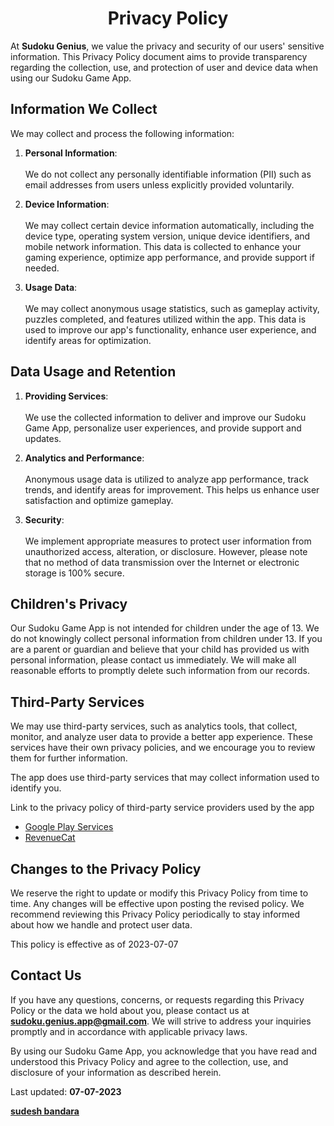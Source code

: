 **<h1 align="center" > Privacy Policy</h1>**



At **Sudoku Genius**, we value the privacy and security of our users' sensitive information. This Privacy Policy document aims to provide transparency regarding the collection, use, and protection of user and device data when using our Sudoku Game App.

## **Information We Collect**

We may collect and process the following information:

1. **Personal Information**: <br /><br />We do not collect any personally identifiable information (PII) such as email addresses from users unless explicitly provided voluntarily.

2. **Device Information**: <br /><br />We may collect certain device information automatically, including the device type, operating system version, unique device identifiers, and mobile network information. This data is collected to enhance your gaming experience, optimize app performance, and provide support if needed.

3. **Usage Data**: <br /><br />We may collect anonymous usage statistics, such as gameplay activity, puzzles completed, and features utilized within the app. This data is used to improve our app's functionality, enhance user experience, and identify areas for optimization.

## **Data Usage and Retention**

1. **Providing Services**: <br /><br />We use the collected information to deliver and improve our Sudoku Game App, personalize user experiences, and provide support and updates.

2. **Analytics and Performance**: <br /><br />Anonymous usage data is utilized to analyze app performance, track trends, and identify areas for improvement. This helps us enhance user satisfaction and optimize gameplay.

3. **Security**: <br /><br />We implement appropriate measures to protect user information from unauthorized access, alteration, or disclosure. However, please note that no method of data transmission over the Internet or electronic storage is 100% secure.

## **Children's Privacy**

Our Sudoku Game App is not intended for children under the age of 13. We do not knowingly collect personal information from children under 13. If you are a parent or guardian and believe that your child has provided us with personal information, please contact us immediately. We will make all reasonable efforts to promptly delete such information from our records.

## **Third-Party Services**

We may use third-party services, such as analytics tools, that collect, monitor, and analyze user data to provide a better app experience. These services have their own privacy policies, and we encourage you to review them for further information.

The app does use third-party services that may collect information used to identify you.

Link to the privacy policy of third-party service providers used by the app

*   [Google Play Services](https://www.google.com/policies/privacy/)
*   [RevenueCat](https://www.revenuecat.com/privacy)


## **Changes to the Privacy Policy**

We reserve the right to update or modify this Privacy Policy from time to time. Any changes will be effective upon posting the revised policy. We recommend reviewing this Privacy Policy periodically to stay informed about how we handle and protect user data.

This policy is effective as of 2023-07-07

## **Contact Us**

If you have any questions, concerns, or requests regarding this Privacy Policy or the data we hold about you, please contact us at **sudoku.genius.app@gmail.com**. We will strive to address your inquiries promptly and in accordance with applicable privacy laws.

By using our Sudoku Game App, you acknowledge that you have read and understood this Privacy Policy and agree to the collection, use, and disclosure of your information as described herein.

Last updated: **07-07-2023**

**[sudesh bandara](https://sudeshnb.xyz)**
